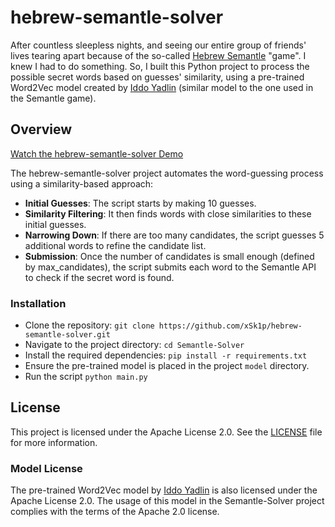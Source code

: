 # hebrew-semantle-solver

After countless sleepless nights, and seeing our entire group of friends' lives tearing apart because of the so-called [Hebrew Semantle](https://semantle.ishefi.com/) "game". I knew I had to do something. So, I built this Python project to process the possible secret words based on guesses' similarity, using a pre-trained Word2Vec model created by [Iddo Yadlin](https://github.com/Iddoyadlin/hebrew-w2v) (similar model to the one used in the Semantle game).

## Overview

[Watch the hebrew-semantle-solver Demo](Semantle_10242024.mp4)

The hebrew-semantle-solver project automates the word-guessing process using a similarity-based approach:

- **Initial Guesses**: The script starts by making 10 guesses.
- **Similarity Filtering**: It then finds words with close similarities to these initial guesses.
- **Narrowing Down**: If there are too many candidates, the script guesses 5 additional words to refine the candidate list.
- **Submission**: Once the number of candidates is small enough (defined by max_candidates), the script submits each word to the Semantle API to check if the secret word is found.

### Installation
 - Clone the repository: `git clone https://github.com/xSk1p/hebrew-semantle-solver.git`
 - Navigate to the project directory: `cd Semantle-Solver`
 - Install the required dependencies: `pip install -r requirements.txt`
 - Ensure the pre-trained model is placed in the project `model` directory.
 - Run the script `python main.py`

## License

This project is licensed under the Apache License 2.0. See the [LICENSE](LICENSE) file for more information.

### Model License
The pre-trained Word2Vec model by [Iddo Yadlin](https://github.com/Iddoyadlin/hebrew-w2v) is also licensed under the Apache License 2.0. The usage of this model in the Semantle-Solver project complies with the terms of the Apache 2.0 license.
